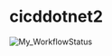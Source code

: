 # cicddotnet2
![My_WorkflowStatus](https://github.com/gopnikada/cicddotnet2/actions/workflows/dotnet.yml/badge.svg)
